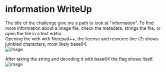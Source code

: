 # information WriteUp

The title of the challenge give me a path to look at "information". To find more information about a image file, check the metadata, strings the file, or open the file in a text editor.</br>
Opening the with with Notepad++, the license and resource line (7) shows jumbled characters, most likely base64.</br>
![image](https://github.com/ShadowBringer007/CTF_Repository/assets/47370367/9366c2e8-b721-4f1e-ac0f-3bb09af76006)

After taking the string and decoding it with base64 the flag shows itself.</br>
![image](https://github.com/ShadowBringer007/CTF_Repository/assets/47370367/08f4ae30-c3be-45c7-a8cc-04ff05ea1d15)

